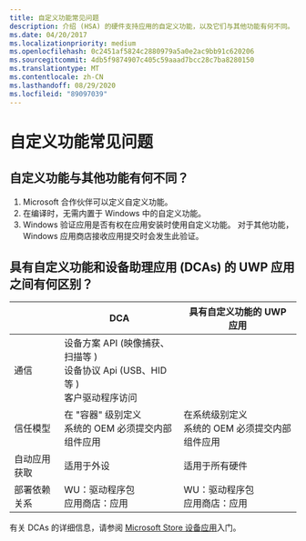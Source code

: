 ```yaml
---
title: 自定义功能常见问题
description: 介绍 (HSA) 的硬件支持应用的自定义功能，以及它们与其他功能有何不同。
ms.date: 04/20/2017
ms.localizationpriority: medium
ms.openlocfilehash: 0c2451af5824c2880979a5a0e2ac9bb91c620206
ms.sourcegitcommit: 4db5f9874907c405c59aaad7bcc28c7ba8280150
ms.translationtype: MT
ms.contentlocale: zh-CN
ms.lasthandoff: 08/29/2020
ms.locfileid: "89097039"
---
```

# <a name="faq-on-custom-capabilities"></a>自定义功能常见问题

## <a name="how-are-custom-capabilities-different-from-other-capabilities"></a>自定义功能与其他功能有何不同？

1. Microsoft 合作伙伴可以定义自定义功能。
2. 在编译时，无需内置于 Windows 中的自定义功能。
3. Windows 验证应用是否有权在应用安装时使用自定义功能。  对于其他功能，Windows 应用商店接收应用提交时会发生此验证。

## <a name="whats-the-difference-between-uwp-apps-with-custom-capabilities-and-device-companion-apps-dcas"></a>具有自定义功能和设备助理应用 (DCAs) 的 UWP 应用之间有何区别？

|                           | **DCA**                                                  | **具有自定义功能的 UWP 应用**|
|---------------------------|----------------------------------------------------------|-------------------------------------|
|通信|设备方案 API (映像捕获、扫描等 ) <br>设备协议 Api (USB、HID 等 ) <br>客户驱动程序访问|                                                                              
|信任模型|在 "容器" 级别定义<br>系统的 OEM 必须提交内部组件应用|在系统级别定义<br>系统的 OEM 必须提交内部组件应用|
|自动应用获取  |适用于外设                                  |适用于所有硬件          |
|部署依赖关系    |WU：驱动程序包<br>应用商店：应用|WU：驱动程序包<br>应用商店：应用                  |
                                                                                                                                                                                                    
有关 DCAs 的详细信息，请参阅 [Microsoft Store 设备应用](./getting-started.md)入门。